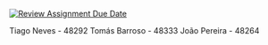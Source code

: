 [![Review Assignment Due Date](https://classroom.github.com/assets/deadline-readme-button-24ddc0f5d75046c5622901739e7c5dd533143b0c8e959d652212380cedb1ea36.svg)](https://classroom.github.com/a/REvBSC4c)

Tiago Neves - 48292
Tomás Barroso - 48333
João Pereira - 48264
